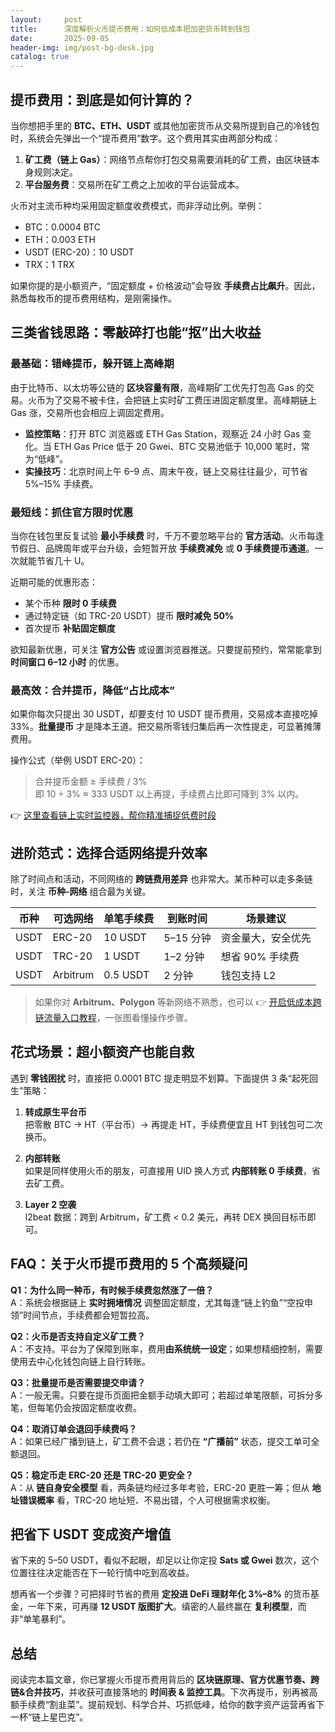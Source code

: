 ```yaml
---
layout:     post
title:      深度解析火币提币费用：如何低成本把加密货币转到钱包
date:       2025-09-05
header-img: img/post-bg-desk.jpg
catalog: true
---
```


## 提币费用：到底是如何计算的？

当你想把手里的 **BTC、ETH、USDT** 或其他加密货币从交易所提到自己的冷钱包时，系统会先弹出一个“提币费用”数字。这个费用其实由两部分构成：

1. **矿工费（链上 Gas）**：网络节点帮你打包交易需要消耗的矿工费，由区块链本身规则决定。  
2. **平台服务费**：交易所在矿工费之上加收的平台运营成本。

火币对主流币种均采用固定额度收费模式，而非浮动比例。举例：

- BTC：0.0004 BTC  
- ETH：0.003 ETH  
- USDT (ERC-20)：10 USDT  
- TRX：1 TRX  

如果你提的是小额资产，“固定额度 + 价格波动”会导致 **手续费占比飙升**。因此，熟悉每枚币的提币费用结构，是刚需操作。

## 三类省钱思路：零敲碎打也能“抠”出大收益

### 最基础：错峰提币，躲开链上高峰期

由于比特币、以太坊等公链的 **区块容量有限**，高峰期矿工优先打包高 Gas 的交易。火币为了交易不被卡住，会把链上实时矿工费压进固定额度里。高峰期链上 Gas 涨，交易所也会相应上调固定费用。

- **监控策略**：打开 BTC 浏览器或 ETH Gas Station，观察近 24 小时 Gas 变化。当 ETH Gas Price 低于 20 Gwei、BTC 交易池低于 10,000 笔时，常为“低峰”。  
- **实操技巧**：北京时间上午 6–9 点、周末午夜，链上交易往往最少，可节省 5%–15% 手续费。

### 最短线：抓住官方限时优惠

当你在钱包里反复试验 **最小手续费** 时，千万不要忽略平台的 **官方活动**。火币每逢节假日、品牌周年或平台升级，会短暂开放 **手续费减免** 或 **0 手续费提币通道**。一次就能节省几十 U。

近期可能的优惠形态：

- 某个币种 **限时 0 手续费**  
- 通过特定链（如 TRC-20 USDT）提币 **限时减免 50%**  
- 首次提币 **补贴固定额度**

欲知最新优惠，可关注 **官方公告** 或设置浏览器推送。只要提前预约，常常能拿到 **时间窗口 6–12 小时** 的优惠。

### 最高效：合并提币，降低“占比成本”

如果你每次只提出 30 USDT，却要支付 10 USDT 提币费用，交易成本直接吃掉 33%。**批量提币** 才是降本王道。把交易所零钱归集后再一次性提走，可显著摊薄费用。  

操作公式（举例 USDT ERC-20）：

> 合并提币金额 ≥ 手续费 / 3%  
> 即 10 ÷ 3% ≈ 333 USDT 以上再提，手续费占比即可降到 3% 以内。

👉 [这里查看链上实时监控器，帮你精准捕捉低费时段](https://okxdog.com/)

## 进阶范式：选择合适网络提升效率

除了时间点和活动，不同网络的 **跨链费用差异** 也非常大。某币种可以走多条链时，关注 **币种-网络** 组合最为关键。

| 币种 | 可选网络 | 单笔手续费 | 到账时间 | 场景建议 |
| --- | --- | --- | --- | --- |
| USDT | ERC-20 | 10 USDT | 5–15 分钟 | 资金量大，安全优先 |
| USDT | TRC-20 | 1 USDT | 1–2 分钟 | 想省 90% 手续费 |
| USDT | Arbitrum | 0.5 USDT | 2 分钟 | 钱包支持 L2 |

> 如果你对 **Arbitrum、Polygon** 等新网络不熟悉，也可以 👉 [开启低成本跨链流量入口教程](https://okxdog.com/)，一张图看懂操作步骤。

## 花式场景：超小额资产也能自救

遇到 **零钱困扰** 时，直接把 0.0001 BTC 提走明显不划算。下面提供 3 条“起死回生”策略：

1. **转成原生平台币**  
   把零散 BTC → HT（平台币）→ 再提走 HT，手续费便宜且 HT 到钱包可二次换币。

2. **内部转账**  
   如果是同样使用火币的朋友，可直接用 UID 换人方式 **内部转账 0 手续费**，省去矿工费。

3. **Layer 2 空袭**  
   l2beat 数据：跨到 Arbitrum，矿工费 < 0.2 美元，再转 DEX 换回目标币即可。

## FAQ：关于火币提币费用的 5 个高频疑问

**Q1：为什么同一种币，有时候手续费忽然涨了一倍？**  
A：系统会根据链上 **实时拥堵情况** 调整固定额度，尤其每逢“链上钓鱼”“空投申领”时间节点，手续费都会短暂拉高。

**Q2：火币是否支持自定义矿工费？**  
A：不支持。平台为了保障到账率，费用**由系统统一设定**；如果想精细控制，需要使用去中心化钱包向链上自行转账。

**Q3：批量提币是否需要提交申请？**  
A：一般无需。只要在提币页面把金额手动填大即可；若超过单笔限额，可拆分多笔，但每笔仍会按固定额度收费。

**Q4：取消订单会退回手续费吗？**  
A：如果已经广播到链上，矿工费不会退；若仍在 **“广播前”** 状态，提交工单可全额退回。

**Q5：稳定币走 ERC-20 还是 TRC-20 更安全？**  
A：从 **链自身安全模型** 看，两条链均经过多年考验，ERC-20 更胜一筹；但从 **地址错误概率** 看，TRC-20 地址短、不易出错，个人可根据需求权衡。

## 把省下 USDT 变成资产增值

省下来的 5–50 USDT，看似不起眼，却足以让你定投 **Sats 或 Gwei** 数次，这个位置往往决定能否在下一轮行情中吃到高收益。  

想再省一个步骤？可把择时节省的费用 **定投进 DeFi 理财年化 3%–8%** 的货币基金，一年下来，可再赚 **12 USDT 版图扩大**。缜密的人最终赢在 **复利模型**，而非“单笔暴利”。

## 总结

阅读完本篇文章，你已掌握火币提币费用背后的 **区块链原理、官方优惠节奏、跨链&合并技巧**，并收获可直接落地的 **时间表 & 监控工具**。下次再提币，别再被高额手续费“割韭菜”。提前规划、科学合并、巧抓低峰，给你的数字资产运营再省下一杯“链上星巴克”。